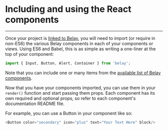 # Including and using the React components
------------------------------------------

Once your project is [linked to Belay](npmLink.md), you will need to import (or require in non-ES6) the various Belay components in each of your components or views. Using ES6 and Babel, this is as simple as writing a one-liner at the top of your component:

```javascript
import { Input, Button, Alert, Container } from 'belay';
```

Note that you can include one or many items from the [available list of Belay components](../src/index.js).

Now that you have your components imported, you can use them in your `render()` function and start passing them props. Each component has its own required and optional props, so refer to each component's documentation README file.

For example, you can use a Button in your component like so:

```javascript
<Button color="secondary" icon="plus" text="Your Text Here" block/>
```
